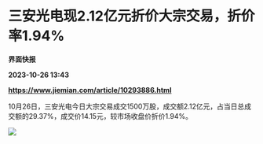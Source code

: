 # 三安光电现2.12亿元折价大宗交易，折价率1.94%
**界面快报**

**2023-10-26 13:43**

**https://www.jiemian.com/article/10293886.html**

10月26日，三安光电今日大宗交易成交1500万股，成交额2.12亿元，占当日总成交额的29.37%，成交价14.15元，较市场收盘价折价1.94%。

![](https://img2.jiemian.com/101/original/20231026/169832656585310300_a700xH.png)